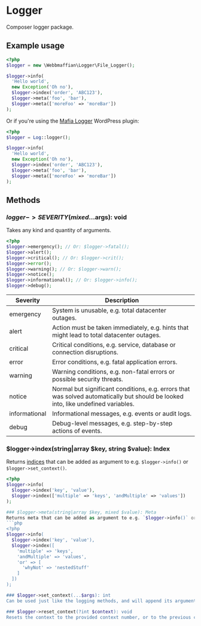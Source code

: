 # Logger
Composer logger package.

## Example usage
```php
<?php
$logger = new \Webbmaffian\Logger\File_Logger();

$logger->info(
  'Hello world',
  new Exception('Oh no'),
  $logger->index('order', 'ABC123'),
  $logger->meta('foo', 'bar'),
  $logger->meta(['moreFoo' => 'moreBar'])
);
```

Or if you're using the [Mafia Logger](https://github.com/webbmaffian/mafia-logger) WordPress plugin:
```php
<?php
$logger = Log::logger();

$logger->info(
  'Hello world',
  new Exception('Oh no'),
  $logger->index('order', 'ABC123'),
  $logger->meta('foo', 'bar'),
  $logger->meta(['moreFoo' => 'moreBar'])
);
```

## Methods

### $logger->{SEVERITY}(mixed ...$args): void
Takes any kind and quantity of arguments.
```php
<?php
$logger->emergency(); // Or: $logger->fatal();
$logger->alert();
$logger->critical(); // Or: $logger->crit();
$logger->error();
$logger->warning(); // Or: $logger->warn();
$logger->notice();
$logger->informational(); // Or: $logger->info();
$logger->debug();
```
| Severity      | Description                                                                                                                       |
| ------------- | --------------------------------------------------------------------------------------------------------------------------------- |
| emergency     | System is unusable, e.g. total datacenter outages.                                                                                |
| alert         | Action must be taken immediately, e.g. hints that might lead to total datacenter outages.                                         |
| critical      | Critical conditions, e.g. service, database or connection disruptions.                                                            |
| error         | Error conditions, e.g. fatal application errors.                                                                                  |
| warning       | Warning conditions, e.g. non-fatal errors or possible security threats.                                                           |
| notice        | Normal but significant conditions, e.g. errors that was solved automatically but should be looked into, like undefined variables. |
| informational | Informational messages, e.g. events or audit logs.                                                                                |
| debug         | Debug-level messages, e.g. step-by-step actions of events.                                                                        |

### $logger->index(string|array $key, string $value): Index
Returns [indices](https://github.com/webbmaffian/log.mafia.tools#log-entry-indices) that can be added as argument to e.g. `$logger->info()` or `$logger->set_context()`.
```php
<?php
$logger->info(
  $logger->index('key', 'value'),
  $logger->index(['multiple' => 'keys', 'andMultiple' => 'values'])
);

### $logger->meta(string|array $key, mixed $value): Meta
Returns meta that can be added as argument to e.g. `$logger->info()` or `$logger->set_context()`. Can contain anything.
```php
<?php
$logger->info(
  $logger->index('key', 'value'),
  $logger->index([
    'multiple' => 'keys',
    'andMultiple' => 'values',
    'or' => [
      'whyNot' => 'nestedStuff'
    ]
  ])
);

### $logger->set_context(...$args): int
Can be used just like the logging methods, and will append its arguments to all following log entries until `$logger->reset_logger()` is called. Any call will append a new context layer. Returns a context number.

### $logger->reset_context(?int $context): void
Resets the context to the provided context number, or to the previous context if not provided.
